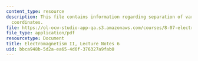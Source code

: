 ```yaml
---
content_type: resource
description: This file contains information regarding separation of variables in spherical
  coordinates.
file: https://ol-ocw-studio-app-qa.s3.amazonaws.com/courses/8-07-electromagnetism-ii-fall-2012/bbca948b5d2aea654d6f376327a9fab0_MIT8_07F12_ln6.pdf
file_type: application/pdf
resourcetype: Document
title: Electromagnetism II, Lecture Notes 6
uid: bbca948b-5d2a-ea65-4d6f-376327a9fab0
---
```

